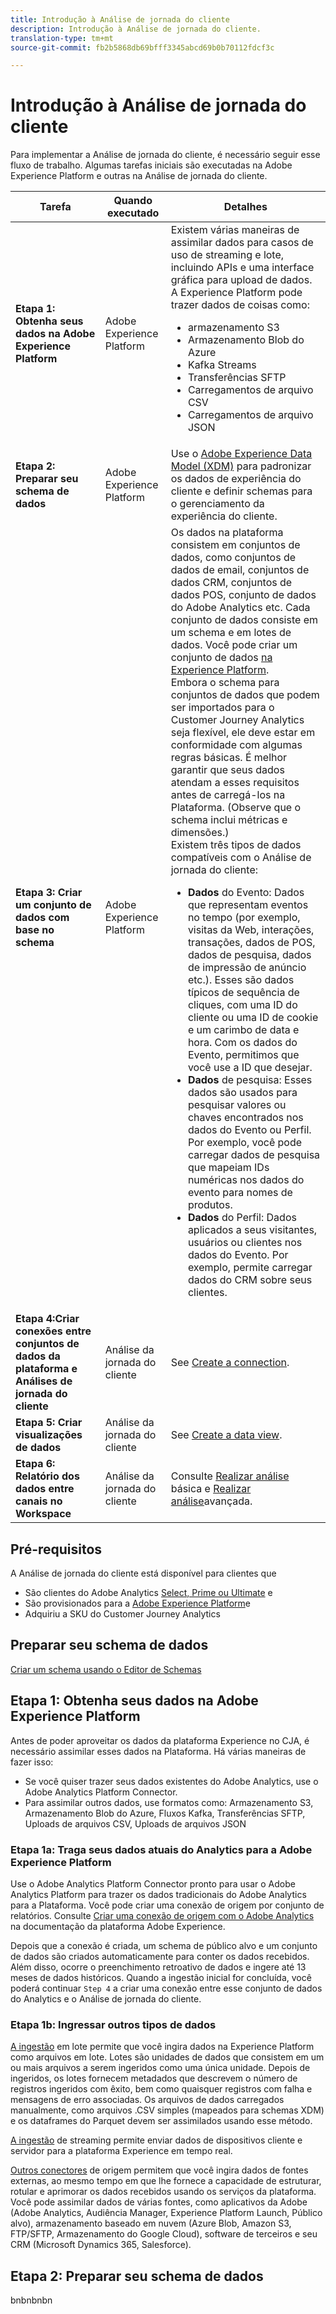 ```yaml
---
title: Introdução à Análise de jornada do cliente
description: Introdução à Análise de jornada do cliente.
translation-type: tm+mt
source-git-commit: fb2b5868db69bfff3345abcd69b0b70112fdcf3c

---
```



# Introdução à Análise de jornada do cliente

Para implementar a Análise de jornada do cliente, é necessário seguir esse fluxo de trabalho. Algumas tarefas iniciais são executadas na Adobe Experience Platform e outras na Análise de jornada do cliente.

| Tarefa | Quando executado | Detalhes |
|---|---|---|
| **Etapa 1: Obtenha seus dados na Adobe Experience Platform** | Adobe Experience Platform | Existem várias maneiras de assimilar dados para casos de uso de streaming e lote, incluindo APIs e uma interface gráfica para upload de dados. A Experience Platform pode trazer dados de coisas como:<ul><li>armazenamento S3</li><li>Armazenamento Blob do Azure</li><li>Kafka Streams</li><li>Transferências SFTP</li><li>Carregamentos de arquivo CSV</li><li>Carregamentos de arquivo JSON</li></ul> |
| **Etapa 2: Preparar seu schema de dados** | Adobe Experience Platform | Use o [Adobe Experience Data Model (XDM)](https://www.adobe.io/apis/experienceplatform/home/xdm.html) para padronizar os dados de experiência do cliente e definir schemas para o gerenciamento da experiência do cliente. |
| **Etapa 3: Criar um conjunto de dados com base no schema** | Adobe Experience Platform | Os dados na plataforma consistem em conjuntos de dados, como conjuntos de dados de email, conjuntos de dados CRM, conjuntos de dados POS, conjunto de dados do Adobe Analytics etc. Cada conjunto de dados consiste em um schema e em lotes de dados. Você pode criar um conjunto de dados [na Experience Platform](https://www.adobe.io/apis/experienceplatform/home/tutorials/alltutorials.html#!api-specification/markdown/narrative/tutorials/creating_a_dataset_tutorial/creating_a_dataset_tutorial.md).<br>Embora o schema para conjuntos de dados que podem ser importados para o Customer Journey Analytics seja flexível, ele deve estar em conformidade com algumas regras básicas. É melhor garantir que seus dados atendam a esses requisitos antes de carregá-los na Plataforma. (Observe que o schema inclui métricas e dimensões.)<br>Existem três tipos de dados compatíveis com o Análise de jornada do cliente:<ul><li>**Dados** do Evento: Dados que representam eventos no tempo (por exemplo, visitas da Web, interações, transações, dados de POS, dados de pesquisa, dados de impressão de anúncio etc.). Esses são dados típicos de sequência de cliques, com uma ID do cliente ou uma ID de cookie e um carimbo de data e hora. Com os dados do Evento, permitimos que você use a ID que desejar.</li><li>**Dados** de pesquisa: Esses dados são usados para pesquisar valores ou chaves encontrados nos dados do Evento ou Perfil. Por exemplo, você pode carregar dados de pesquisa que mapeiam IDs numéricas nos dados do evento para nomes de produtos.</li><li>**Dados** do Perfil: Dados aplicados a seus visitantes, usuários ou clientes nos dados do Evento. Por exemplo, permite carregar dados do CRM sobre seus clientes.</li></ul> |
| **Etapa 4:Criar conexões entre conjuntos de dados da plataforma e Análises de jornada do cliente** | Análise da jornada do cliente | See [Create a connection](/help/connections/create-connection.md). |
| **Etapa 5: Criar visualizações de dados** | Análise da jornada do cliente | See [Create a data view](/help/data-views/create-dataview.md). |
| **Etapa 6: Relatório dos dados entre canais no Workspace** | Análise da jornada do cliente | Consulte [Realizar análise](/help/projects/perform-basic-analysis.md) básica e [Realizar análise](/help/projects/perform-adv-analysis.md)avançada. |

## Pré-requisitos

A Análise de jornada do cliente está disponível para clientes que

* São clientes do Adobe Analytics [Select, Prime ou Ultimate](https://www.adobe.com/analytics/compare-adobe-analytics-packages.html) e
* São provisionados para a [Adobe Experience Platform](https://www.adobe.com/experience-platform.html)e
* Adquiriu a SKU do Customer Journey Analytics

## Preparar seu schema de dados

[Criar um schema usando o Editor de Schemas](https://www.adobe.io/apis/experienceplatform/home/tutorials/alltutorials.html#!api-specification/markdown/narrative/tutorials/schema_editor_tutorial/schema_editor_tutorial.md)

## Etapa 1: Obtenha seus dados na Adobe Experience Platform

Antes de poder aproveitar os dados da plataforma Experience no CJA, é necessário assimilar esses dados na Plataforma. Há várias maneiras de fazer isso:

* Se você quiser trazer seus dados existentes do Adobe Analytics, use o Adobe Analytics Platform Connector.
* Para assimilar outros dados, use formatos como: Armazenamento S3, Armazenamento Blob do Azure, Fluxos Kafka, Transferências SFTP, Uploads de arquivos CSV, Uploads de arquivos JSON

### Etapa 1a: Traga seus dados atuais do Analytics para a Adobe Experience Platform

Use o Adobe Analytics Platform Connector pronto para usar o Adobe Analytics Platform para trazer os dados tradicionais do Adobe Analytics para a Plataforma. Você pode criar uma conexão de origem por conjunto de relatórios. Consulte [Criar uma conexão de origem com o Adobe Analytics](https://www.adobe.io/apis/experienceplatform/home/tutorials/alltutorials.html#!api-specification/markdown/narrative/tutorials/sources_tutorial/adobe-analytics-ui-tutorial.md) na documentação da plataforma Adobe Experience.

Depois que a conexão é criada, um schema de público alvo e um conjunto de dados são criados automaticamente para conter os dados recebidos. Além disso, ocorre o preenchimento retroativo de dados e ingere até 13 meses de dados históricos. Quando a ingestão inicial for concluída, você poderá continuar `Step 4` a criar uma conexão entre esse conjunto de dados do Analytics e o Análise de jornada do cliente.

### Etapa 1b: Ingressar outros tipos de dados

[A ingestão](https://www.adobe.io/apis/experienceplatform/home/data-ingestion/data-ingestion-services.html#!api-specification/markdown/narrative/technical_overview/ingest_architectural_overview/ingest_architectural_overview.md) em lote permite que você ingira dados na Experience Platform como arquivos em lote. Lotes são unidades de dados que consistem em um ou mais arquivos a serem ingeridos como uma única unidade. Depois de ingeridos, os lotes fornecem metadados que descrevem o número de registros ingeridos com êxito, bem como quaisquer registros com falha e mensagens de erro associadas. Os arquivos de dados carregados manualmente, como arquivos .CSV simples (mapeados para schemas XDM) e os dataframes do Parquet devem ser assimilados usando esse método.

[A ingestão](https://www.adobe.io/apis/experienceplatform/home/data-ingestion/data-ingestion-services.html#!api-specification/markdown/narrative/technical_overview/streaming_ingest/streaming_ingest_overview.md) de streaming permite enviar dados de dispositivos cliente e servidor para a plataforma Experience em tempo real.

[Outros conectores](https://www.adobe.io/apis/experienceplatform/home/data-ingestion/data-ingestion-services.html#!api-specification/markdown/narrative/technical_overview/acp_connectors_overview/acp-connectors-overview.md) de origem permitem que você ingira dados de fontes externas, ao mesmo tempo em que lhe fornece a capacidade de estruturar, rotular e aprimorar os dados recebidos usando os serviços da plataforma. Você pode assimilar dados de várias fontes, como aplicativos da Adobe (Adobe Analytics, Audiência Manager, Experience Platform Launch, Público alvo), armazenamento baseado em nuvem (Azure Blob, Amazon S3, FTP/SFTP, Armazenamento do Google Cloud), software de terceiros e seu CRM (Microsoft Dynamics 365, Salesforce).

## Etapa 2: Preparar seu schema de dados

bnbnbnbn
